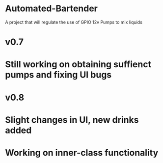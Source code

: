 # Automated-Bartender
A project that will regulate the use of GPIO 12v Pumps to mix liquids

# v0.7
# Still working on obtaining suffienct pumps and fixing UI bugs
# 
# v0.8
# Slight changes in UI, new drinks added
# Working on inner-class functionality
